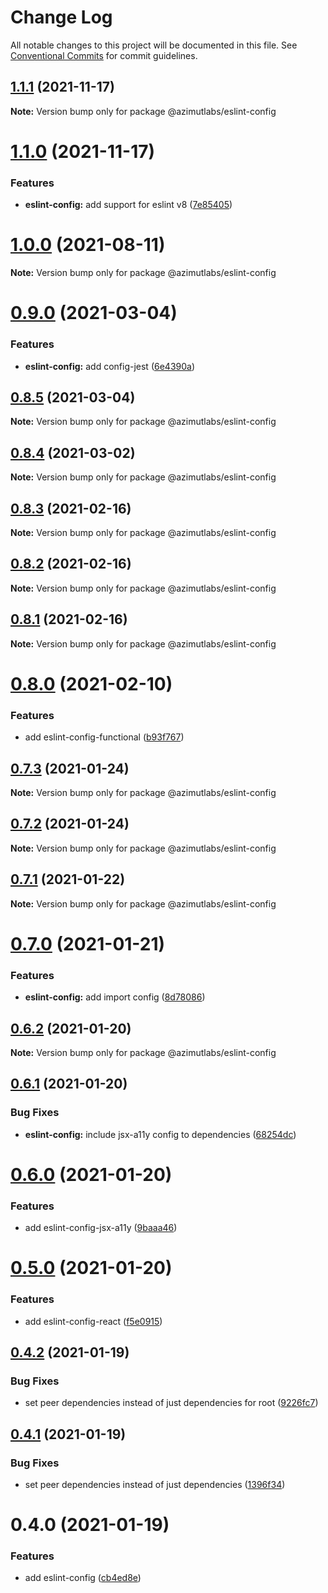 # Change Log

All notable changes to this project will be documented in this file.
See [Conventional Commits](https://conventionalcommits.org) for commit guidelines.

## [1.1.1](https://github.com/azimutlabs/eslint/compare/@azimutlabs/eslint-config@1.1.0...@azimutlabs/eslint-config@1.1.1) (2021-11-17)

**Note:** Version bump only for package @azimutlabs/eslint-config





# [1.1.0](https://github.com/azimutlabs/eslint/compare/@azimutlabs/eslint-config@1.0.0...@azimutlabs/eslint-config@1.1.0) (2021-11-17)


### Features

* **eslint-config:** add support for eslint v8 ([7e85405](https://github.com/azimutlabs/eslint/commit/7e854054723cb22c937f59066fa7532cea9f910b))





# [1.0.0](https://github.com/azimutlabs/eslint/compare/@azimutlabs/eslint-config@0.9.0...@azimutlabs/eslint-config@1.0.0) (2021-08-11)

**Note:** Version bump only for package @azimutlabs/eslint-config





# [0.9.0](https://github.com/azimutlabs/eslint/compare/@azimutlabs/eslint-config@0.8.5...@azimutlabs/eslint-config@0.9.0) (2021-03-04)


### Features

* **eslint-config:** add config-jest ([6e4390a](https://github.com/azimutlabs/eslint/commit/6e4390ae0623f5756d4808f35d12e8cd371cc07a))





## [0.8.5](https://github.com/azimutlabs/eslint/compare/@azimutlabs/eslint-config@0.8.4...@azimutlabs/eslint-config@0.8.5) (2021-03-04)

**Note:** Version bump only for package @azimutlabs/eslint-config





## [0.8.4](https://github.com/azimutlabs/eslint/compare/@azimutlabs/eslint-config@0.8.3...@azimutlabs/eslint-config@0.8.4) (2021-03-02)

**Note:** Version bump only for package @azimutlabs/eslint-config





## [0.8.3](https://github.com/azimutlabs/eslint/compare/@azimutlabs/eslint-config@0.8.2...@azimutlabs/eslint-config@0.8.3) (2021-02-16)

**Note:** Version bump only for package @azimutlabs/eslint-config





## [0.8.2](https://github.com/azimutlabs/eslint/compare/@azimutlabs/eslint-config@0.8.1...@azimutlabs/eslint-config@0.8.2) (2021-02-16)

**Note:** Version bump only for package @azimutlabs/eslint-config





## [0.8.1](https://github.com/azimutlabs/eslint/compare/@azimutlabs/eslint-config@0.8.0...@azimutlabs/eslint-config@0.8.1) (2021-02-16)

**Note:** Version bump only for package @azimutlabs/eslint-config





# [0.8.0](https://github.com/azimutlabs/eslint/compare/@azimutlabs/eslint-config@0.7.3...@azimutlabs/eslint-config@0.8.0) (2021-02-10)


### Features

* add eslint-config-functional ([b93f767](https://github.com/azimutlabs/eslint/commit/b93f76743835c8eae24339f199662e8dbcfcfb96))





## [0.7.3](https://github.com/azimutlabs/eslint/compare/@azimutlabs/eslint-config@0.7.2...@azimutlabs/eslint-config@0.7.3) (2021-01-24)

**Note:** Version bump only for package @azimutlabs/eslint-config





## [0.7.2](https://github.com/azimutlabs/eslint/compare/@azimutlabs/eslint-config@0.7.1...@azimutlabs/eslint-config@0.7.2) (2021-01-24)

**Note:** Version bump only for package @azimutlabs/eslint-config





## [0.7.1](https://github.com/azimutlabs/eslint/compare/@azimutlabs/eslint-config@0.7.0...@azimutlabs/eslint-config@0.7.1) (2021-01-22)

**Note:** Version bump only for package @azimutlabs/eslint-config





# [0.7.0](https://github.com/azimutlabs/eslint/compare/@azimutlabs/eslint-config@0.6.2...@azimutlabs/eslint-config@0.7.0) (2021-01-21)


### Features

* **eslint-config:** add import config ([8d78086](https://github.com/azimutlabs/eslint/commit/8d780864de13724f92bf1129c59823b95d588f8b))





## [0.6.2](https://github.com/azimutlabs/eslint/compare/@azimutlabs/eslint-config@0.6.1...@azimutlabs/eslint-config@0.6.2) (2021-01-20)

**Note:** Version bump only for package @azimutlabs/eslint-config





## [0.6.1](https://github.com/azimutlabs/eslint/compare/@azimutlabs/eslint-config@0.6.0...@azimutlabs/eslint-config@0.6.1) (2021-01-20)


### Bug Fixes

* **eslint-config:** include jsx-a11y config to dependencies ([68254dc](https://github.com/azimutlabs/eslint/commit/68254dce234d845e659d4615295cd362e3ac7a63))





# [0.6.0](https://github.com/azimutlabs/eslint/compare/@azimutlabs/eslint-config@0.5.0...@azimutlabs/eslint-config@0.6.0) (2021-01-20)


### Features

* add eslint-config-jsx-a11y ([9baaa46](https://github.com/azimutlabs/eslint/commit/9baaa469ed20e23ab14e3651f726c7d18c909c03))





# [0.5.0](https://github.com/azimutlabs/eslint/compare/@azimutlabs/eslint-config@0.4.2...@azimutlabs/eslint-config@0.5.0) (2021-01-20)


### Features

* add eslint-config-react ([f5e0915](https://github.com/azimutlabs/eslint/commit/f5e0915542c5880c29a2ab9032133be770d9e500))





## [0.4.2](https://github.com/azimutlabs/eslint/compare/@azimutlabs/eslint-config@0.4.1...@azimutlabs/eslint-config@0.4.2) (2021-01-19)


### Bug Fixes

* set peer dependencies instead of just dependencies for root ([9226fc7](https://github.com/azimutlabs/eslint/commit/9226fc7d86a43a591ef3bb83eabc4660ed5ba0b0))





## [0.4.1](https://github.com/azimutlabs/eslint/compare/@azimutlabs/eslint-config@0.4.0...@azimutlabs/eslint-config@0.4.1) (2021-01-19)


### Bug Fixes

* set peer dependencies instead of just dependencies ([1396f34](https://github.com/azimutlabs/eslint/commit/1396f346ef2014b9d52d62d0e8a97f5a11cd7f71))





# 0.4.0 (2021-01-19)


### Features

* add eslint-config ([cb4ed8e](https://github.com/azimutlabs/eslint/commit/cb4ed8e7c539cb1a6d4264391a4bdb0dfdfae9e0))
